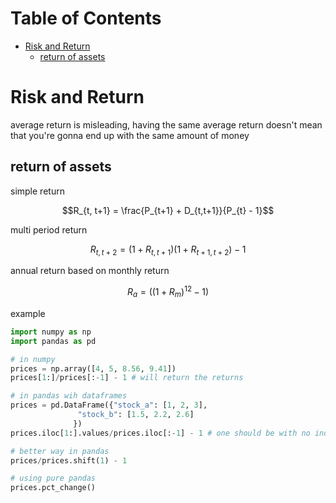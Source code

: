 # Table of Contents

<!-- vim-markdown-toc GFM -->

* [Risk and Return](#risk-and-return)
	* [return of assets](#return-of-assets)

<!-- vim-markdown-toc -->

# Risk and Return

average return is misleading, having the same average return doesn't mean that you're gonna end up with the same amount of money

## return of assets

simple return
```math
R_{t, t+1} = \frac{P_{t+1} + D_{t,t+1}}{P_{t} - 1}
```

multi period return
```math
R_{t,t+2} = (1 + R_{t,t+1})(1 + R_{t+1, t+2}) - 1
```

annual return based on monthly return
```math
R_{a} = ((1 + R_{m})^{12} - 1)
```

example
```python
import numpy as np
import pandas as pd

# in numpy
prices = np.array([4, 5, 8.56, 9.41])
prices[1:]/prices[:-1] - 1 # will return the returns

# in pandas wih dataframes
prices = pd.DataFrame({"stock_a": [1, 2, 3],
		       "stock_b": [1.5, 2.2, 2.6]
		      })
prices.iloc[1:].values/prices.iloc[:-1] - 1 # one should be with no index to return dataframe corectly

# better way in pandas
prices/prices.shift(1) - 1

# using pure pandas
prices.pct_change()
```
